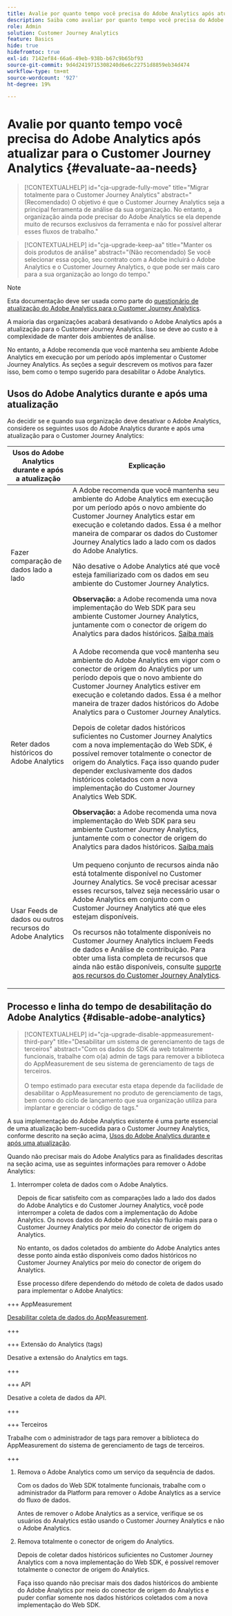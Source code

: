 ```yaml
---
title: Avalie por quanto tempo você precisa do Adobe Analytics após atualizar para o Customer Journey Analytics
description: Saiba como avaliar por quanto tempo você precisa do Adobe Analytics após atualizar para o Customer Journey Analytics
role: Admin
solution: Customer Journey Analytics
feature: Basics
hide: true
hidefromtoc: true
exl-id: 7142ef84-66a6-49eb-938b-b67c9b65bf93
source-git-commit: 9d4d2419715308240d6e6c22751d8859eb34d474
workflow-type: tm+mt
source-wordcount: '927'
ht-degree: 19%

---
```


# Avalie por quanto tempo você precisa do Adobe Analytics após atualizar para o Customer Journey Analytics {#evaluate-aa-needs}

<!-- markdownlint-disable MD034 -->

>[!CONTEXTUALHELP]
>id="cja-upgrade-fully-move"
>title="Migrar totalmente para o Customer Journey Analytics"
>abstract="(Recomendado) O objetivo é que o Customer Journey Analytics seja a principal ferramenta de análise da sua organização. No entanto, a organização ainda pode precisar do Adobe Analytics se ela depende muito de recursos exclusivos da ferramenta e não for possível alterar esses fluxos de trabalho."

<!-- markdownlint-enable MD034 -->

<!-- markdownlint-disable MD034 -->

>[!CONTEXTUALHELP]
>id="cja-upgrade-keep-aa"
>title="Manter os dois produtos de análise"
>abstract="(Não recomendado) Se você selecionar essa opção, seu contrato com a Adobe incluirá o Adobe Analytics e o Customer Journey Analytics, o que pode ser mais caro para a sua organização ao longo do tempo."

<!-- markdownlint-enable MD034 -->

>[!NOTE]
>
>Esta documentação deve ser usada como parte do [questionário de atualização do Adobe Analytics para o Customer Journey Analytics](https://gigazelle.github.io/cja-ttv/).

A maioria das organizações acabará desativando o Adobe Analytics após a atualização para o Customer Journey Analytics. Isso se deve ao custo e à complexidade de manter dois ambientes de análise.

No entanto, a Adobe recomenda que você mantenha seu ambiente Adobe Analytics em execução por um período após implementar o Customer Journey Analytics. As seções a seguir descrevem os motivos para fazer isso, bem como o tempo sugerido para desabilitar o Adobe Analytics.

## Usos do Adobe Analytics durante e após uma atualização

Ao decidir se e quando sua organização deve desativar o Adobe Analytics, considere os seguintes usos do Adobe Analytics durante e após uma atualização para o Customer Journey Analytics:

| Usos do Adobe Analytics durante e após a atualização | Explicação |
|---------|----------|
| Fazer comparação de dados lado a lado | A Adobe recomenda que você mantenha seu ambiente do Adobe Analytics em execução por um período após o novo ambiente do Customer Journey Analytics estar em execução e coletando dados. Essa é a melhor maneira de comparar os dados do Customer Journey Analytics lado a lado com os dados do Adobe Analytics.<p>Não desative o Adobe Analytics até que você esteja familiarizado com os dados em seu ambiente do Customer Journey Analytics.</p><p>**Observação:** a Adobe recomenda uma nova implementação do Web SDK para seu ambiente Customer Journey Analytics, juntamente com o conector de origem do Analytics para dados históricos. [Saiba mais](/help/getting-started/cja-upgrade/cja-upgrade-recommendations.md)</p> |
| Reter dados históricos do Adobe Analytics | A Adobe recomenda que você mantenha seu ambiente do Adobe Analytics em vigor com o conector de origem do Analytics por um período depois que o novo ambiente do Customer Journey Analytics estiver em execução e coletando dados. Essa é a melhor maneira de trazer dados históricos do Adobe Analytics para o Customer Journey Analytics.<p>Depois de coletar dados históricos suficientes no Customer Journey Analytics com a nova implementação do Web SDK, é possível remover totalmente o conector de origem do Analytics. Faça isso quando puder depender exclusivamente dos dados históricos coletados com a nova implementação do Customer Journey Analytics Web SDK.</p><p>**Observação:** a Adobe recomenda uma nova implementação do Web SDK para seu ambiente Customer Journey Analytics, juntamente com o conector de origem do Analytics para dados históricos. [Saiba mais](/help/getting-started/cja-upgrade/cja-upgrade-recommendations.md)</p> |
| Usar Feeds de dados ou outros recursos do Adobe Analytics | Um pequeno conjunto de recursos ainda não está totalmente disponível no Customer Journey Analytics. Se você precisar acessar esses recursos, talvez seja necessário usar o Adobe Analytics em conjunto com o Customer Journey Analytics até que eles estejam disponíveis. <p>Os recursos não totalmente disponíveis no Customer Journey Analytics incluem Feeds de dados e Análise de contribuição. Para obter uma lista completa de recursos que ainda não estão disponíveis, consulte [suporte aos recursos do Customer Journey Analytics](/help/getting-started/aa-vs-cja/cja-aa.md).</p> |

## Processo e linha do tempo de desabilitação do Adobe Analytics {#disable-adobe-analytics}

<!-- markdownlint-disable MD034 -->

>[!CONTEXTUALHELP]
>id="cja-upgrade-disable-appmeasurement-third-pary"
>title="Desabilitar um sistema de gerenciamento de tags de terceiros"
>abstract="Com os dados do SDK da web totalmente funcionais, trabalhe com o(a) admin de tags para remover a biblioteca do AppMeasurement de seu sistema de gerenciamento de tags de terceiros.<br><br>O tempo estimado para executar esta etapa depende da facilidade de desabilitar o AppMeasurement no produto de gerenciamento de tags, bem como do ciclo de lançamento que sua organização utiliza para implantar e gerenciar o código de tags."

<!-- markdownlint-enable MD034 -->

A sua implementação do Adobe Analytics existente é uma parte essencial de uma atualização bem-sucedida para o Customer Journey Analytics, conforme descrito na seção acima, [Usos do Adobe Analytics durante e após uma atualização](#uses-of-adobe-analytics-during-and-after-an-upgrade).

Quando não precisar mais do Adobe Analytics para as finalidades descritas na seção acima, use as seguintes informações para remover o Adobe Analytics:

1. Interromper coleta de dados com o Adobe Analytics.

   Depois de ficar satisfeito com as comparações lado a lado dos dados do Adobe Analytics e do Customer Journey Analytics, você pode interromper a coleta de dados com a implementação do Adobe Analytics. Os novos dados do Adobe Analytics não fluirão mais para o Customer Journey Analytics por meio do conector de origem do Analytics.

   No entanto, os dados coletados do ambiente do Adobe Analytics antes desse ponto ainda estão disponíveis como dados históricos no Customer Journey Analytics por meio do conector de origem do Analytics.

   Esse processo difere dependendo do método de coleta de dados usado para implementar o Adobe Analytics:

+++ AppMeasurement

   [Desabilitar coleta de dados do AppMeasurement](/help/getting-started/cja-upgrade/cja-upgrade-disable-appmeasurement.md).

+++

+++ Extensão do Analytics (tags)

   Desative a extensão do Analytics em tags.

+++

+++ API

   Desative a coleta de dados da API.

+++

+++ Terceiros

   Trabalhe com o administrador de tags para remover a biblioteca do AppMeasurement do sistema de gerenciamento de tags de terceiros.

+++

1. Remova o Adobe Analytics como um serviço da sequência de dados.

   Com os dados do Web SDK totalmente funcionais, trabalhe com o administrador da Platform para remover o Adobe Analytics as a service do fluxo de dados.

   Antes de remover o Adobe Analytics as a service, verifique se os usuários do Analytics estão usando o Customer Journey Analytics e não o Adobe Analytics.

1. Remova totalmente o conector de origem do Analytics.

   Depois de coletar dados históricos suficientes no Customer Journey Analytics com a nova implementação do Web SDK, é possível remover totalmente o conector de origem do Analytics.

   Faça isso quando não precisar mais dos dados históricos do ambiente do Adobe Analytics por meio do conector de origem do Analytics e puder confiar somente nos dados históricos coletados com a nova implementação do Web SDK.
